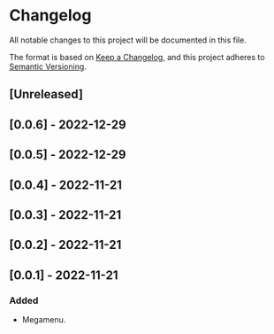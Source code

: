 # Changelog

All notable changes to this project will be documented in this file.

The format is based on [Keep a Changelog](https://keepachangelog.com/en/1.0.0/),
and this project adheres to [Semantic Versioning](https://semver.org/spec/v2.0.0.html).

## [Unreleased]

## [0.0.6] - 2022-12-29

## [0.0.5] - 2022-12-29

## [0.0.4] - 2022-11-21

## [0.0.3] - 2022-11-21

## [0.0.2] - 2022-11-21

## [0.0.1] - 2022-11-21

### Added
- Megamenu.

